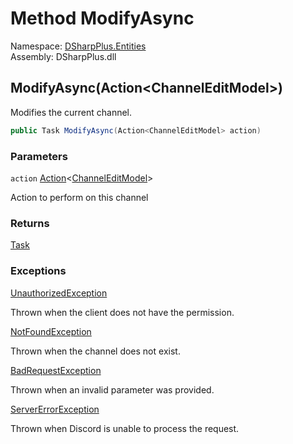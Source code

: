 # Method ModifyAsync

Namespace: [DSharpPlus.Entities](DSharpPlus.Entities.md)  
Assembly: DSharpPlus.dll

## <a id="DSharpPlus_Entities_DiscordChannel_ModifyAsync_System_Action_DSharpPlus_Net_Models_ChannelEditModel__"></a>ModifyAsync\(Action<ChannelEditModel\>\)

Modifies the current channel.

```csharp
public Task ModifyAsync(Action<ChannelEditModel> action)
```

### Parameters

`action` [Action](https://learn.microsoft.com/dotnet/api/system.action\-1)<[ChannelEditModel](DSharpPlus.Net.Models.ChannelEditModel.md)\>

Action to perform on this channel

### Returns

[Task](https://learn.microsoft.com/dotnet/api/system.threading.tasks.task)

### Exceptions

[UnauthorizedException](DSharpPlus.Exceptions.UnauthorizedException.md)

Thrown when the client does not have the <xref href="DSharpPlus.Permissions.ManageChannels" data-throw-if-not-resolved="false"></xref> permission.

[NotFoundException](DSharpPlus.Exceptions.NotFoundException.md)

Thrown when the channel does not exist.

[BadRequestException](DSharpPlus.Exceptions.BadRequestException.md)

Thrown when an invalid parameter was provided.

[ServerErrorException](DSharpPlus.Exceptions.ServerErrorException.md)

Thrown when Discord is unable to process the request.

